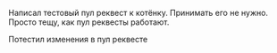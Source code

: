 Написал тестовый пул реквест к котёнку. Принимать его не нужно. Просто тещу, как пул реквесты работают.

Потестил изменения в пул реквесте
